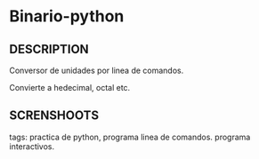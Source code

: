 # Binario-python

## DESCRIPTION 
Conversor de unidades por linea de comandos.

Convierte a hedecimal, octal etc.

## SCRENSHOOTS


tags: practica de python, programa linea de comandos. programa interactivos.
